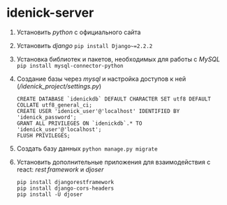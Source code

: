 # idenick-server
1. Установить *python* с официального сайта
1. Установить *django* `pip install Django~=2.2.2`
1. Установка библиотек и пакетов, необходимых для работы с *MySQL* `pip install mysql-connector-python`
1. Создание базы через *mysql* и настройка доступов к ней (*/idenick_project/settings.py*)
   ```
   CREATE DATABASE `idenickdb` DEFAULT CHARACTER SET utf8 DEFAULT COLLATE utf8_general_ci;
   CREATE USER 'idenick_user'@'localhost' IDENTIFIED BY 'idenick_password';
   GRANT ALL PRIVILEGES ON `idenickdb`.* TO 'idenick_user'@'localhost';
   FLUSH PRIVILEGES;
   ```

1. Создать базу данных `python manage.py migrate`
1. Установить дополнительные приложения для взаимодействия с react: *rest framework* и *djoser*
   ```
   pip install djangorestframework
   pip install django-cors-headers
   pip install -U djoser
   ```
